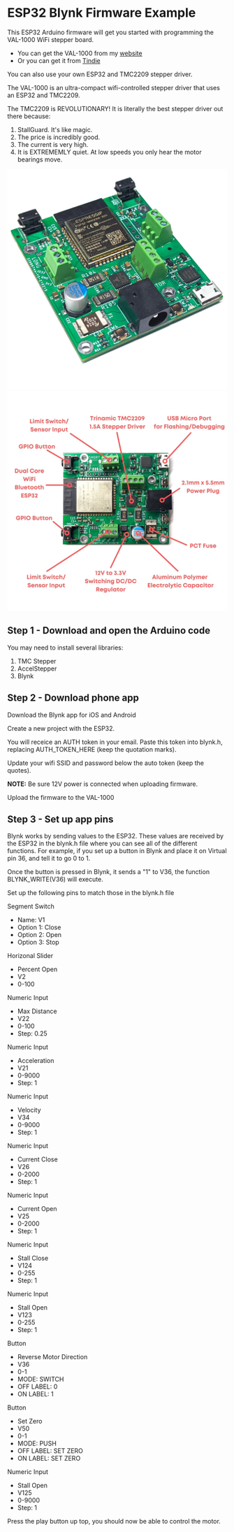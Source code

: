 # ESP32 Blynk Firmware Example
This ESP32 Arduino firmware will get you started with programming the VAL-1000 WiFi stepper board.

- You can get the VAL-1000 from my [website](https://valarsystems.com/products/val1000-all-in-one-motion-controller)
- Or you can get it from [Tindie](https://www.tindie.com/products/valar/wifi-stepper-motor-board/)

You can also use your own ESP32 and TMC2209 stepper driver.

The VAL-1000 is an ultra-compact wifi-controlled stepper driver that uses an ESP32 and TMC2209.

The TMC2209 is REVOLUTIONARY! It is literally the best stepper driver out there because:
  1) StallGuard. It's like magic.
  2) The price is incredibly good.
  3) The current is very high.
  4) It is EXTREMEMLY quiet. At low speeds you only hear the motor bearings move.

![PCB IMAGE](/docs/images/PCB_github.jpg)
![PCB IMAGE2](/docs/images/PCB_Details.jpg)


## Step 1 - Download and open the Arduino code
You may need to install several libraries:
1. TMC Stepper
2. AccelStepper
3. Blynk

## Step 2 - Download phone app
Download the Blynk app for iOS and Android

Create a new project with the ESP32.

You will receice an AUTH token in your email. Paste this token into blynk.h, replacing AUTH_TOKEN_HERE (keep the quotation marks).

Update your wifi SSID and password below the auto token (keep the quotes).

**NOTE:** Be sure 12V power is connected when uploading firmware.

Upload the firmware to the VAL-1000




## Step 3 - Set up app pins

Blynk works by sending values to the ESP32. These values are received by the ESP32 in the blynk.h file where you can see all of the different functions. 
For example, if you set up a button in Blynk and place it on Virtual pin 36, and tell it to go 0 to 1. 

Once the button is pressed in Blynk, it sends a "1" to V36, the function BLYNK_WRITE(V36) will execute. 

Set up the following pins to match those in the blynk.h file

Segment Switch 
  - Name: V1
  - Option 1: Close
  - Option 2: Open
  - Option 3: Stop

Horizonal Slider
  - Percent Open
  - V2
  - 0-100

Numeric Input
  - Max Distance
  - V22
  - 0-100
  - Step: 0.25

Numeric Input
  - Acceleration
  - V21
  - 0-9000
  - Step: 1

Numeric Input
  - Velocity
  - V34
  - 0-9000
  - Step: 1

Numeric Input
  - Current Close
  - V26
  - 0-2000
  - Step: 1
  
Numeric Input
  - Current Open
  - V25
  - 0-2000
  - Step: 1

Numeric Input
  - Stall Close
  - V124
  - 0-255
  - Step: 1

Numeric Input
  - Stall Open
  - V123
  - 0-255
  - Step: 1

Button
  - Reverse Motor Direction
  - V36
  - 0-1
  - MODE: SWITCH
  - OFF LABEL: 0
  - ON LABEL: 1

Button
  - Set Zero
  - V50
  - 0-1
  - MODE: PUSH
  - OFF LABEL: SET ZERO
  - ON LABEL: SET ZERO

Numeric Input
  - Stall Open
  - V125
  - 0-9000
  - Step: 1
  
  Press the play button up top, you should now be able to control the motor. 
